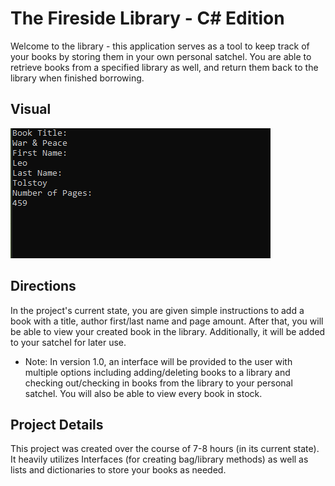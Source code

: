 # The Fireside Library - C# Edition

Welcome to the library - this application serves as a tool to keep track of your books by storing them in your own personal satchel.
You are able to retrieve books from a specified library as well, and return them back to the library when finished borrowing.

## Visual
![Whiteboard](./Lab08-Visual.PNG)

## Directions
In the project's current state, you are given simple instructions to add a book with a title, author first/last name and page amount.
After that, you will be able to view your created book in the library. Additionally, it will be added to your satchel for later use.

- Note: In version 1.0, an interface will be provided to the user with multiple options including adding/deleting books to a library and checking
out/checking in books from the library to your personal satchel. You will also be able to view every book in stock.

## Project Details
This project was created over the course of 7-8 hours (in its current state). It heavily utilizes Interfaces (for creating bag/library methods)
as well as lists and dictionaries to store your books as needed.